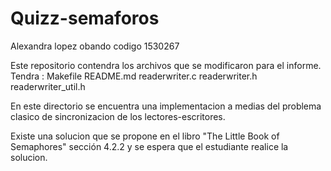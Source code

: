 # Quizz-semaforos

Alexandra lopez obando
codigo 1530267

Este repositorio contendra los archivos que se modificaron para el informe.
Tendra :
Makefile
README.md
readerwriter.c
readerwriter.h
readerwriter_util.h


En este directorio se encuentra una implementacion a medias del problema clasico de sincronizacion de los lectores-escritores.

Existe una solucion que se propone en el libro "The Little Book of Semaphores" sección 4.2.2 y se espera que el estudiante realice la solucion.
